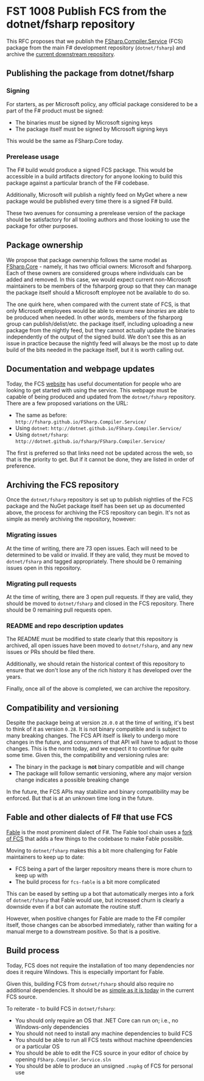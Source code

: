 # FST 1008 Publish FCS from the dotnet/fsharp repository

This RFC proposes that we publish the [FSharp.Compiler.Service](https://www.nuget.org/packages/FSharp.Compiler.Service/) (FCS) package from the main F# development repository (`dotnet/fsharp`) and archive the [current downstream repository](https://github.com/fsharp/fsharp.compiler.service).

## Publishing the package from dotnet/fsharp

### Signing

For starters, as per Microsoft policy, any official package considered to be a part of the F# product must be signed:

* The binaries must be signed by Microsoft signing keys
* The package itself must be signed by Microsoft signing keys

This would be the same as FSharp.Core today.

### Prerelease usage

The F# build would produce a signed FCS package. This would be accessible in a build artifacts directory for anyone looking to build this package against a particular branch of the F# codebase.

Additionally, Microsoft will publish a nightly feed on MyGet where a new package would be published every time there is a signed F# build.

These two avenues for consuming a prerelease version of the package should be satisfactory for all tooling authors and those looking to use the package for other purposes.

## Package ownership

We propose that package ownership follows the same model as [FSharp.Core](https://www.nuget.org/packages/FSharp.Core/) - namely, it has two official owners: Microsoft and fsharporg. Each of these owners are considered groups where individuals can be added and removed. In this case, we would expect current non-Microsoft maintainers to be members of the fsharporg group so that they can manage the package itself should a Microsoft employee not be available to do so.

The one quirk here, when compared with the current state of FCS, is that only Microsoft employees would be able to ensure new _binaries_ are able to be produced when needed. In other words, members of the fsharporg group can publish/delist/etc. the package itself, including uploading a new package from the nightly feed, but they cannot actually update the binaries independently of the output of the signed build. We don't see this as an issue in practice because the nightly feed will always be the most up to date build of the bits needed in the package itself, but it is worth calling out.

## Documentation and webpage updates

Today, the FCS [website](http://fsharp.github.io/FSharp.Compiler.Service/) has useful documentation for people who are looking to get started with using the service. This webpage must be capable of being produced and updated from the `dotnet/fsharp` repository. There are a few proposed variations on the URL:

* The same as before: `http://fsharp.github.io/FSharp.Compiler.Service/`
* Using `dotnet`: `http://dotnet.github.io/FSharp.Compiler.Service/`
* Using `dotnet/fsharp`: `http://dotnet.github.io/fsharp/FSharp.Compiler.Service/`

The first is preferred so that links need not be updated across the web, so that is the priority to get. But if it cannot be done, they are listed in order of preference.

## Archiving the FCS repository

Once the `dotnet/fsharp` repository is set up to publish nightlies of the FCS package and the NuGet package itself has been set up as documented above, the process for archiving the FCS repository can begin. It's not as simple as merely archiving the repository, however:

### Migrating issues

At the time of writing, there are 73 open issues. Each will need to be determined to be valid or invalid. If they are valid, they must be moved to `dotnet/fsharp` and tagged appropriately. There should be 0 remaining issues open in this repository.

### Migrating pull requests

At the time of writing, there are 3 open pull requests. If they are valid, they should be moved to `dotnet/fsharp` and closed in the FCS repository. There should be 0 remaining pull requests open.

### README and repo description updates

The README must be modified to state clearly that this repository is archived, all open issues have been moved to `dotnet/fsharp`, and any new issues or PRs should be filed there.

Additionally, we should retain the historical context of this repository to ensure that we don't lose any of the rich history it has developed over the years.

Finally, once all of the above is completed, we can archive the repository.

## Compatibility and versioning

Despite the package being at version `28.0.0` at the time of writing, it's best to think of it as version `0.28`. It is not binary compatible and is subject to many breaking changes. The FCS API itself is likely to undergo more changes in the future, and consumers of that API will have to adjust to those changes. This is the norm today, and we expect it to continue for quite some time. Given this, the compatibility and versioning rules are:

* The binary in the package is **not** binary compatible and will change
* The package will follow semantic versioning, where any major version change indicates a possible breaking change

In the future, the FCS APIs may stabilize and binary compatibility may be enforced. But that is at an unknown time long in the future.

## Fable and other dialects of F# that use FCS

[Fable](http://fable.io/) is the most prominent dialect of F#. The Fable tool chain uses a [fork of FCS](https://github.com/fable-compiler/Fable/tree/master/src/fcs-fable) that adds a few things to the codebase to make Fable possible.

Moving to `dotnet/fsharp` makes this a bit more challenging for Fable maintainers to keep up to date:

* FCS being a part of the larger repository means there is more churn to keep up with
* The build process for `fcs-fable` is a bit more complicated

This can be eased by setting up a bot that automatically merges into a fork of `dotnet/fsharp` that Fable would use, but increased churn is clearly a downside even if a bot can automate the routine stuff.

However, when positive changes for Fable are made to the F# compiler itself, those changes can be absorbed immediately, rather than waiting for a manual merge to a downstream positive. So that is a positive.

## Build process

Today, FCS does not require the installation of too many dependencies nor does it require Windows. This is especially important for Fable.

Given this, building FCS from `dotnet/fsharp` should also require no additional dependencies. It should be as [simple as it is today](https://github.com/Microsoft/visualfsharp/tree/master/fcs#building-testing-packaging-releases) in the current FCS source.

To reiterate - to build FCS in `dotnet/fsharp`:

* You should only require an OS that .NET Core can run on; i.e., no Windows-only dependencies
* You should not need to install any machine dependencies to build FCS
* You should be able to run all FCS tests without machine dpeendencies or a particular OS
* You should be able to edit the FCS source in your editor of choice by opening `FSharp.Compiler.Service.sln`
* You should be able to produce an unsigned `.nupkg` of FCS for personal use
